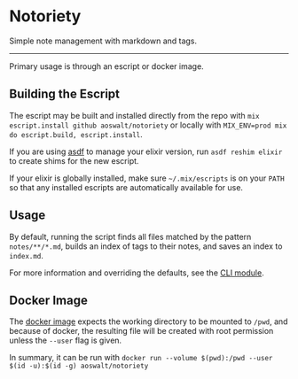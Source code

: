 # Notoriety

Simple note management with markdown and tags.

---

Primary usage is through an escript or docker image.

## Building the Escript

The escript may be built and installed directly from the repo with `mix escript.install github aoswalt/notoriety` or locally with `MIX_ENV=prod mix do escript.build, escript.install`.

If you are using [asdf](https://asdf-vm.com) to manage your elixir version, run `asdf reshim elixir` to create shims for the new escript.

If your elixir is globally installed, make sure `~/.mix/escripts` is on your `PATH` so that any installed escripts are automatically available for use.

## Usage

By default, running the script finds all files matched by the pattern `notes/**/*.md`, builds an index of tags to their notes, and saves an index to `index.md`.

For more information and overriding the defaults, see the [CLI module](lib/notoriety/cli.ex).

## Docker Image

The [docker image](https://hub.docker.com/r/aoswalt/notoriety) expects the working directory to be mounted to `/pwd`, and because of docker, the resulting file will be created with root permission unless the `--user` flag is given.

In summary, it can be run  with `docker run --volume $(pwd):/pwd --user $(id -u):$(id -g) aoswalt/notoriety`
